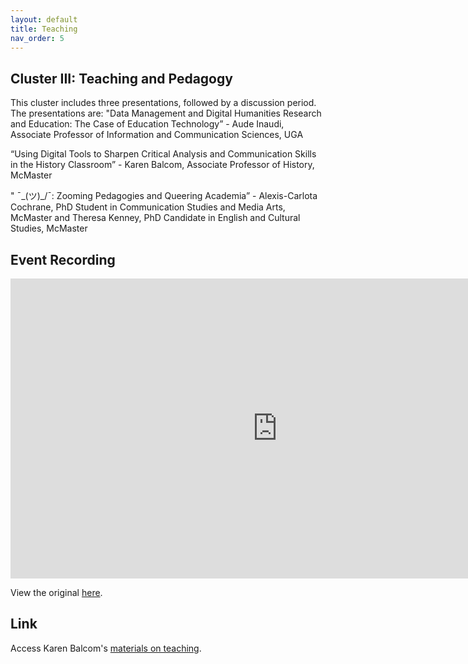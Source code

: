 ```yaml
---
layout: default
title: Teaching
nav_order: 5
---
```


## Cluster III: Teaching and Pedagogy 

This cluster includes three presentations, followed by a discussion period. The presentations are:
"Data Management and Digital Humanities Research and Education: The Case of Education Technology” - Aude Inaudi, Associate Professor of Information and Communication Sciences, UGA

“Using Digital Tools to Sharpen Critical Analysis and Communication Skills in the History Classroom” - Karen Balcom, Associate Professor of History, McMaster

" ¯\_(ツ)_/¯: Zooming Pedagogies and Queering Academia” - Alexis-Carlota Cochrane, PhD Student in Communication Studies and Media Arts, McMaster and Theresa Kenney, PhD Candidate in English and Cultural Studies, McMaster

## Event Recording

<iframe height="480" width="853" allowfullscreen frameborder=0 src="https://echo360.ca/media/4378b2ec-7d0c-4632-a1e4-5a8076a494da/public?autoplay=false&automute=false"></iframe>

View the original [here](https://echo360.ca/media/4378b2ec-7d0c-4632-a1e4-5a8076a494da/public).

## Link

Access Karen Balcom's [materials on teaching](https://bit.ly/3N8qOd8).

